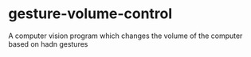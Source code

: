 # gesture-volume-control
A computer vision program which changes the volume of the computer based on hadn gestures
